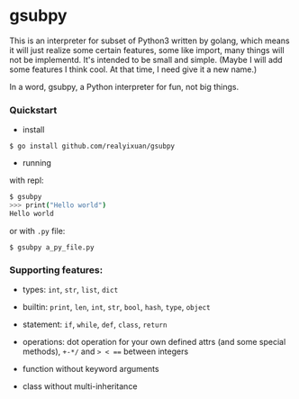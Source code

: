 # gsubpy

This is an interpreter for subset of Python3 written by golang, which means it will just realize some certain features, some like import, many things will not be implementd. It's intended to be small and simple. (Maybe I will add some features I think cool. At that time, I need give it a new name.)

In a word, gsubpy, a Python interpreter for fun, not big things.

### Quickstart

- install

~~~shell
$ go install github.com/realyixuan/gsubpy
~~~

- running

with repl:

~~~bash
$ gsubpy
>>> print("Hello world")
Hello world 
~~~

or with `.py` file:

~~~shell
$ gsubpy a_py_file.py
~~~

### Supporting features:

- types: `int`, `str`, `list`, `dict`

- builtin: `print`, `len`, `int`, `str`, `bool`, `hash`, `type`, `object`

- statement: `if`, `while`, `def`, `class`, `return`

- operations: dot operation for your own defined attrs (and some special methods), `+-*/` and `> < ==` between integers

- function without keyword arguments

- class without multi-inheritance

